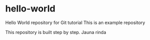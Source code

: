 # hello-world
Hello World repository for Git tutorial
This is an example repository

This repository is built step by step.
Jauna rinda
